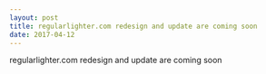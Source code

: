 ```yaml
---
layout: post
title: regularlighter.com redesign and update are coming soon
date: 2017-04-12
---
```

regularlighter.com redesign and update are coming soon
